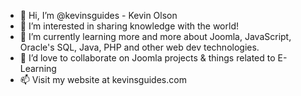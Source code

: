 - 👋 Hi, I’m @kevinsguides - Kevin Olson
- 👀 I’m interested in sharing knowledge with the world!
- 🌱 I’m currently learning more and more about Joomla, JavaScript, Oracle's SQL, Java, PHP and other web dev technologies.
- 💞️ I’d love to collaborate on Joomla projects & things related to E-Learning
- 📫 Visit my website at kevinsguides.com

<!---
kevinsguides/kevinsguides is a ✨ special ✨ repository because its `README.md` (this file) appears on your GitHub profile.
You can click the Preview link to take a look at your changes.
--->

